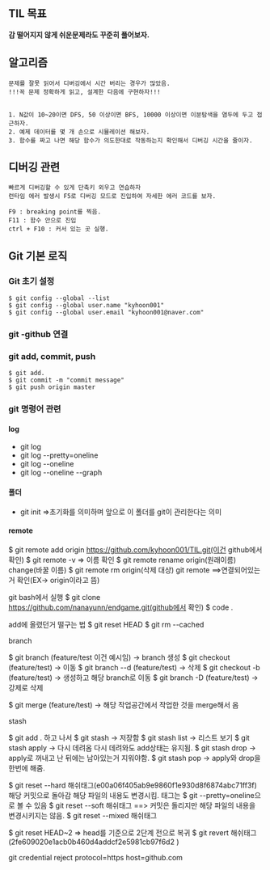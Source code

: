 
## TIL 목표
**감 떨어지지 않게 쉬운문제라도 꾸준히 풀어보자.**

## 알고리즘
```
문제를 잘못 읽어서 디버깅에서 시간 버리는 경우가 많았음.
!!!꼭 문제 정확하게 읽고, 설계한 다음에 구현하자!!!


1. N값이 10~20이면 DFS, 50 이상이면 BFS, 10000 이상이면 이분탐색을 염두에 두고 접근하자.
2. 예제 데이터를 몇 개 손으로 시뮬레이션 해보자.
3. 함수를 짜고 나면 해당 함수가 의도한대로 작동하는지 확인해서 디버깅 시간을 줄이자.

```


## 디버깅 관련
```
빠르게 디버깅할 수 있게 단축키 외우고 연습하자
런타임 에러 발생시 F5로 디버깅 모드로 진입하여 자세한 에러 코드를 보자.

F9 : breaking point를 찍음.
F11 : 함수 안으로 진입
ctrl + F10 : 커서 있는 곳 실행.

```


## Git 기본 로직
### Git 초기 설정
```
$ git config --global --list
$ git config --global user.name "kyhoon001"
$ git config --global user.email "kyhoon001@naver.com"
```


### git -github 연결


### git add, commit, push
```
$ git add.
$ git commit -m "commit message"
$ git push origin master
```


### git 명령어 관련 
#### log
- git log
- git log --pretty=oneline
- git log --oneline
- git log --oneline --graph

#### 폴더
- git init =>초기화를 의미하며 앞으로 이 폴더를 git이 관리한다는 의미


#### remote
$ git remote add origin https://github.com/kyhoon001/TIL.git(이건 github에서 확인)
$ git remote -v => 이름 확인
$ git remote rename origin(원래이름) change(바꿀 이름)
$ git remote rm origin(삭제 대상)
git remote ==>연결되어있는거 확인(EX-> origin이라고 뜸)



git bash에서 실행
$ git clone https://github.com/nanayunn/endgame.git(github에서 확인)
$ code .


add에 올렸던거 떨구는 법
$ git reset HEAD
$ git rm --cached 




branch


$ git branch (feature/test 이건 예시임) -> branch 생성
$ git checkout (feature/test) -> 이동
$ git branch --d (feature/test) -> 삭제
$ git checkout -b (feature/test) -> 생성하고 해당 branch로 이동
$ git branch -D (feature/test) -> 강제로 삭제

$ git merge (feature/test) -> 해당 작업공간에서 작업한 것을 merge해서 옴


stash

$ git add . 하고 나서
$ git stash -> 저장함
$ git stash list -> 리스트 보기
$ git stash apply -> 다시 데려옴 다시 데려와도 add상태는 유지됨.
$ git stash drop -> apply로 꺼내고 난 뒤에는 남아있는거 지워야함.
$ git stash pop -> apply와 drop을 한번에 해줌.


$ git reset --hard 해쉬태그(e00a06f405ab9e9860f1e930d8f6874abc71ff3f)
해당 커밋으로 돌아감 해당 파일의 내용도 변경시킴. 태그는
$ git --pretty=oneline으로 볼 수 있음
$ git reset --soft 해쉬태그 ==> 커밋은 돌리지만 해당 파일의 내용을 변경시키지는 않음.
$ git reset --mixed 해쉬태그

$ git reset HEAD~2 => head를 기준으로 2단계 전으로 복귀
$ git revert 해쉬태그(2fe609020e1acb0b460d4addcf2e5981cb97f6d2 )


git credential reject
protocol=https
host=github.com


